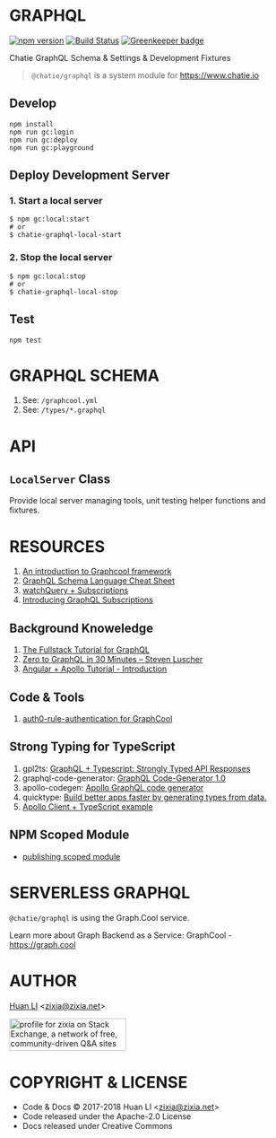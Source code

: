 # GRAPHQL

[![npm version](https://badge.fury.io/js/%40chatie%2Fgraphql.svg)](https://www.npmjs.com/package/@chatie/graphql)
[![Build Status](https://travis-ci.org/Chatie/graphql.svg?branch=master)](https://travis-ci.org/Chatie/graphql)
[![Greenkeeper badge](https://badges.greenkeeper.io/Chatie/graphql.svg)](https://greenkeeper.io/)

Chatie GraphQL Schema & Settings & Development Fixtures

> `@chatie/graphql` is a system module for https://www.chatie.io

## Develop

```shell
npm install
npm run gc:login
npm run gc:deploy
npm run gc:playground
```

## Deploy Development Server

### 1. Start a local server

```shell
$ npm gc:local:start
# or
$ chatie-graphql-local-start
```

### 2. Stop the local server

```shell
$ npm gc:local:stop
# or
$ chatie-graphql-local-stop
```

## Test

```shell
npm test
```

# GRAPHQL SCHEMA

1. See: `/graphcool.yml`
1. See: `/types/*.graphql`

# API

## `LocalServer` Class

Provide local server managing tools, unit testing helper functions and fixtures.

# RESOURCES

1. [An introduction to Graphcool framework](https://hackernoon.com/graphcool-framework-analysis-and-its-use-case-319173a9aea4)
1. [GraphQL Schema Language Cheat Sheet](https://github.com/sogko/graphql-schema-language-cheat-sheet)
1. [watchQuery + Subscriptions](https://alligator.io/angular/graphql-subscriptions/)
1. [Introducing GraphQL Subscriptions](https://blog.graph.cool/introducing-graphql-subscriptions-86183029029a)

## Background Knoweledge

1. [The Fullstack Tutorial for GraphQL](https://www.howtographql.com)
1. [Zero to GraphQL in 30 Minutes – Steven Luscher](https://www.youtube.com/watch?v=UBGzsb2UkeY)
1. [Angular + Apollo Tutorial - Introduction](https://www.howtographql.com/angular-apollo/0-introduction/)

## Code & Tools

1. [auth0-rule-authentication for GraphCool](https://github.com/kbrandwijk/functions/tree/a55a744adf2b3d10094d0d4fe0d4b3469fd1b370/authentication/auth0-rule-authentication)

## Strong Typing for TypeScript

1. gpl2ts: [GraphQL + Typescript: Strongly Typed API Responses](https://medium.com/@brettjurgens/graphql-typescript-strongly-typed-api-responses-f8aea1e81b93)
1. graphql-code-generator: [GraphQL Code-Generator 1.0](https://medium.com/@dotansimha/graphql-code-generator-a34e3785e6fb)
1. apollo-codegen: [Apollo GraphQL code generator](https://github.com/apollographql/apollo-codegen)
1. quicktype: [Build better apps faster by generating types from data.](https://quicktype.io)
1. [Apollo Client + TypeScript example](https://medium.com/@borekb/apollo-client-typescript-example-99febdaa18fa)

## NPM Scoped Module

* [publishing scoped module](https://github.com/npm/npm/issues/12194#issuecomment-279226735)

# SERVERLESS GRAPHQL

`@chatie/graphql` is using the Graph.Cool service.

Learn more about Graph Backend as a Service: GraphCool - https://graph.cool

# AUTHOR

[Huan LI](http://linkedin.com/in/zixia) \<zixia@zixia.net\>

<a href="https://stackexchange.com/users/265499">
  <img src="https://stackexchange.com/users/flair/265499.png" width="208" height="58" alt="profile for zixia on Stack Exchange, a network of free, community-driven Q&amp;A sites" title="profile for zixia on Stack Exchange, a network of free, community-driven Q&amp;A sites">
</a>

# COPYRIGHT & LICENSE

* Code & Docs © 2017-2018 Huan LI \<zixia@zixia.net\>
* Code released under the Apache-2.0 License
* Docs released under Creative Commons
